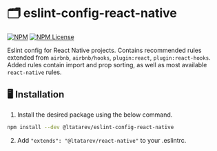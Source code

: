 # 🗂️ eslint-config-react-native

[![NPM](https://img.shields.io/npm/v/@ltatarev/eslint-config-react-native?style=flat-square)](https://www.npmjs.com/package/@ltatarev/eslint-config-react-native) [![NPM License](https://img.shields.io/npm/l/@ltatarev/eslint-config-react?style=flat-square)](https://opensource.org/licenses/MIT)

Eslint config for React Native projects. Contains recommended rules extended from `airbnb`, `airbnb/hooks`, `plugin:react`, `plugin:react-hooks`. Added rules contain import and prop sorting, as well as most available `react-native` rules.

## 🖥️ Installation

1. Install the desired package using the below command.

```sh
npm install --dev @ltatarev/eslint-config-react-native
```

2. Add `"extends": "@ltatarev/react-native"` to your .eslintrc.
